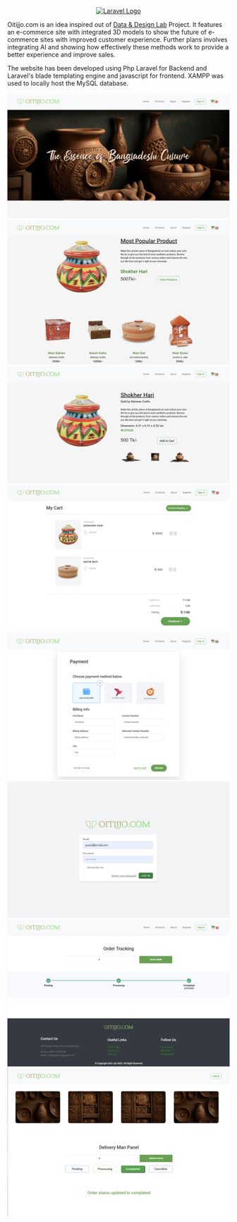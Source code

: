 <p align="center"><a href="https://laravel.com" target="_blank"><img src="https://raw.githubusercontent.com/laravel/art/master/logo-lockup/5%20SVG/2%20CMYK/1%20Full%20Color/laravel-logolockup-cmyk-red.svg" width="400" alt="Laravel Logo"></a></p>

Oitijjo.com is an idea inspired out of <a href="https://www.dndlab.org/">Data & Design Lab</a> Project. It features an e-commerce site with integrated 3D models to show the future of e-commerce sites with improved customer experience. Further plans involves integrating AI and showing how effectively these methods work to provide a better experience and improve sales.

The website has been developed using Php Laravel for Backend and Laravel's blade templating engine and javascript for frontend. XAMPP was used to locally host the MySQL database.

![Screenshot](/public/screenshots/1.png?raw=true)
![Screenshot](/public/screenshots/2.png?raw=true)
![Screenshot](/public/screenshots/3.png?raw=true)
![Screenshot](/public/screenshots/4.png?raw=true)
![Screenshot](/public/screenshots/5.png?raw=true)
![Screenshot](/public/screenshots/6.png?raw=true)
![Screenshot](/public/screenshots/7.png?raw=true)
![Screenshot](/public/screenshots/8.png?raw=true)
